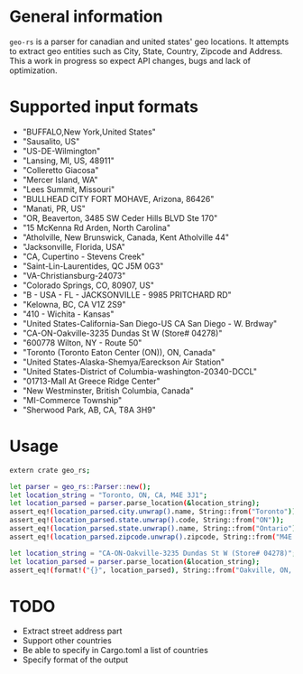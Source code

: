 # General information

`geo-rs` is a parser for canadian and united states' geo locations. It attempts to extract geo entities such as City, State, Country, Zipcode and Address. This a work in progress so expect API changes, bugs and lack of optimization.


# Supported input formats

  - "BUFFALO,New York,United States"
  - "Sausalito, US"
  - "US-DE-Wilmington"
  - "Lansing, MI, US, 48911"
  - "Colleretto Giacosa"
  - "Mercer Island, WA"
  - "Lees Summit, Missouri"
  - "BULLHEAD CITY FORT MOHAVE, Arizona, 86426"
  - "Manati, PR, US"
  - "OR, Beaverton, 3485 SW Ceder Hills BLVD Ste 170"
  - "15 McKenna Rd  Arden, North Carolina"
  - "Atholville, New Brunswick, Canada, Kent Atholville 44"
  - "Jacksonville, Florida, USA"
  - "CA, Cupertino - Stevens Creek"
  - "Saint-Lin-Laurentides, QC J5M 0G3"
  - "VA-Christiansburg-24073"
  - "Colorado Springs, CO, 80907, US"
  - "B - USA - FL - JACKSONVILLE - 9985 PRITCHARD RD"
  - "Kelowna, BC, CA V1Z 2S9"
  - "410 - Wichita  - Kansas"
  - "United States-California-San Diego-US CA San Diego - W. Brdway"
  - "CA-ON-Oakville-3235 Dundas St W (Store# 04278)"
  - "600778 Wilton, NY - Route 50"
  - "Toronto (Toronto Eaton Center (ON)), ON, Canada"
  - "United States-Alaska-Shemya/Eareckson Air Station"
  - "United States-District of Columbia-washington-20340-DCCL"
  - "01713-Mall At Greece Ridge Center"
  - "New Westminster, British Columbia, Canada"
  - "MI-Commerce Township"
  - "Sherwood Park, AB, CA, T8A 3H9"

# Usage

```sh
extern crate geo_rs;

let parser = geo_rs::Parser::new();
let location_string = "Toronto, ON, CA, M4E 3J1";
let location_parsed = parser.parse_location(&location_string);
assert_eq!(location_parsed.city.unwrap().name, String::from("Toronto"));
assert_eq!(location_parsed.state.unwrap().code, String::from("ON"));
assert_eq!(location_parsed.state.unwrap().name, String::from("Ontario"));
assert_eq!(location_parsed.zipcode.unwrap().zipcode, String::from("M4E 3J1"));

let location_string = "CA-ON-Oakville-3235 Dundas St W (Store# 04278)";
let location_parsed = parser.parse_location(&location_string);
assert_eq!(format!("{}", location_parsed), String::from("Oakville, ON, CA"))
```

# TODO

  - Extract street address part
  - Support other countries
  - Be able to specify in Cargo.toml a list of countries
  - Specify format of the output
